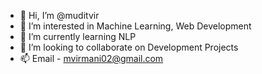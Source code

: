 - 👋 Hi, I’m @muditvir
- 👀 I’m interested in Machine Learning, Web Development
- 🌱 I’m currently learning NLP
- 💞️ I’m looking to collaborate on Development Projects
- 📫 Email - mvirmani02@gmail.com

<!---
muditvir/muditvir is a ✨ special ✨ repository because its `README.md` (this file) appears on your GitHub profile.
You can click the Preview link to take a look at your changes.
--->
